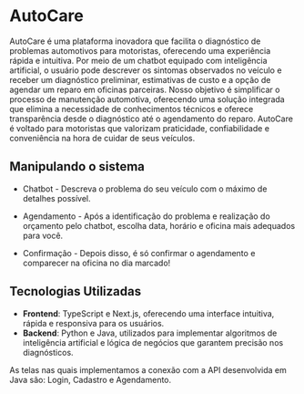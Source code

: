 # AutoCare

AutoCare é uma plataforma inovadora que facilita o diagnóstico de problemas automotivos para motoristas, oferecendo uma experiência rápida e intuitiva. Por meio de um chatbot equipado com inteligência artificial, o usuário pode descrever os sintomas observados no veículo e receber um diagnóstico preliminar, estimativas de custo e a opção de agendar um reparo em oficinas parceiras. 
Nosso objetivo é simplificar o processo de manutenção automotiva, oferecendo uma solução integrada que elimina a necessidade de conhecimentos técnicos e oferece transparência desde o diagnóstico até o agendamento do reparo. AutoCare é voltado para motoristas que valorizam praticidade, confiabilidade e conveniência na hora de cuidar de seus veículos.

## Manipulando o sistema
- Chatbot - Descreva o problema do seu veículo com o máximo de detalhes possível.

- Agendamento - Após a identificação do problema e realização do orçamento pelo chatbot, escolha data, horário e oficina mais adequados para você.

- Confirmação - Depois disso, é só confirmar o agendamento e comparecer na oficina no dia marcado!

## Tecnologias Utilizadas

- **Frontend**: TypeScript e Next.js, oferecendo uma interface intuitiva, rápida e responsiva para os usuários.
- **Backend**: Python e Java, utilizados para implementar algoritmos de inteligência artificial e lógica de negócios que garantem precisão nos diagnósticos.

As telas nas quais implementamos a conexão com a API desenvolvida em Java são: Login, Cadastro e Agendamento.
